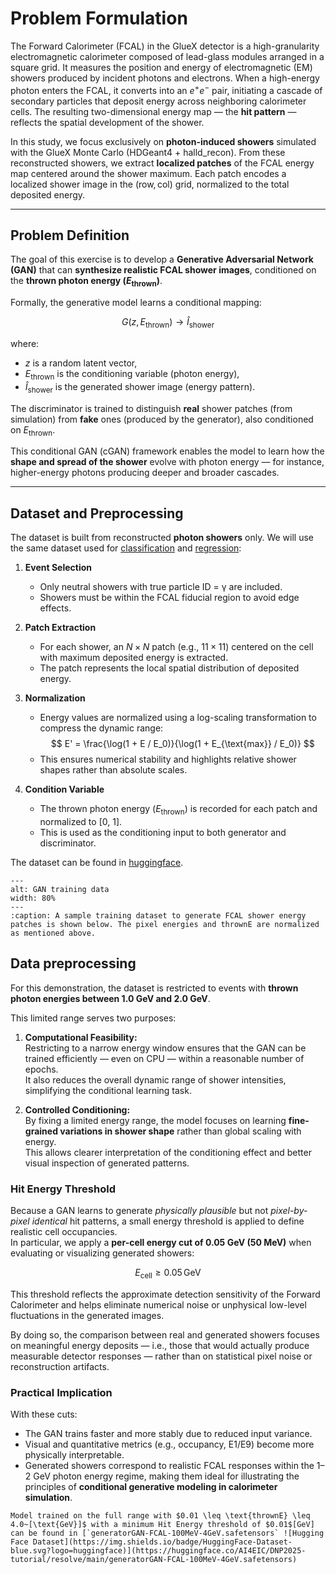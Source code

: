 # Problem Formulation

The Forward Calorimeter (FCAL) in the GlueX detector is a high-granularity electromagnetic calorimeter composed of lead-glass modules arranged in a square grid. It measures the position and energy of electromagnetic (EM) showers produced by incident photons and electrons. When a high-energy photon enters the FCAL, it converts into an $e^+e^-$ pair, initiating a cascade of secondary particles that deposit energy across neighboring calorimeter cells. The resulting two-dimensional energy map — the **hit pattern** — reflects the spatial development of the shower.

In this study, we focus exclusively on **photon-induced showers** simulated with the GlueX Monte Carlo (HDGeant4 + halld_recon). From these reconstructed showers, we extract **localized patches** of the FCAL energy map centered around the shower maximum. Each patch encodes a localized shower image in the $(\text{row}, \text{col})$ grid, normalized to the total deposited energy.

---

## Problem Definition

The goal of this exercise is to develop a **Generative Adversarial Network (GAN)** that can **synthesize realistic FCAL shower images**, conditioned on the **thrown photon energy ($E_{\text{thrown}}$)**.

Formally, the generative model learns a conditional mapping:

$$
G(z, E_{\text{thrown}}) \rightarrow \hat{I}_{\text{shower}}
$$

where:
- $z$ is a random latent vector,
- $E_{\text{thrown}}$ is the conditioning variable (photon energy),
- $\hat{I}_{\text{shower}}$ is the generated shower image (energy pattern).

The discriminator is trained to distinguish **real** shower patches (from simulation) from **fake** ones (produced by the generator), also conditioned on $E_{\text{thrown}}$.

This conditional GAN (cGAN) framework enables the model to learn how the **shape and spread of the shower** evolve with photon energy — for instance, higher-energy photons producing deeper and broader cascades.

---

## Dataset and Preprocessing

The dataset is built from reconstructed **photon showers** only. We will use the same dataset used for [classification](../notebooks/02-cnn-classification.ipynb) and [regression](../notebooks/02-cnn-regression.ipynb):

1. **Event Selection**  
   - Only neutral showers with true particle ID = γ are included.  
   - Showers must be within the FCAL fiducial region to avoid edge effects.

2. **Patch Extraction**  
   - For each shower, an $N \times N$ patch (e.g., $11 \times 11$) centered on the cell with maximum deposited energy is extracted.  
   - The patch represents the local spatial distribution of deposited energy.

3. **Normalization**  
   - Energy values are normalized using a log-scaling transformation to compress the dynamic range:
     $$
     E' = \frac{\log(1 + E / E_0)}{\log(1 + E_{\text{max}} / E_0)}
     $$
   - This ensures numerical stability and highlights relative shower shapes rather than absolute scales.

4. **Condition Variable**  
   - The thrown photon energy ($E_{\text{thrown}}$) is recorded for each patch and normalized to [0, 1].  
   - This is used as the conditioning input to both generator and discriminator.

The dataset can be found in [huggingface](https://huggingface.co/datasets/AI4EIC/DNP2025-tutorial/resolve/main/formatted_dataset/CNN4FCAL_GUN_PATCHSIZE_11.h5).



```{figure} ../images/true_patches.png
---
alt: GAN training data
width: 80%
---
:caption: A sample training dataset to generate FCAL shower energy patches is shown below. The pixel energies and thrownE are normalized as mentioned above.
```


## Data preprocessing

For this demonstration, the dataset is restricted to events with **thrown photon energies between 1.0 GeV and 2.0 GeV**.

This limited range serves two purposes:

1. **Computational Feasibility:**  
   Restricting to a narrow energy window ensures that the GAN can be trained efficiently — even on CPU — within a reasonable number of epochs.  
   It also reduces the overall dynamic range of shower intensities, simplifying the conditional learning task.

2. **Controlled Conditioning:**  
   By fixing a limited energy range, the model focuses on learning **fine-grained variations in shower shape** rather than global scaling with energy.  
   This allows clearer interpretation of the conditioning effect and better visual inspection of generated patterns.

### Hit Energy Threshold

Because a GAN learns to generate *physically plausible* but not *pixel-by-pixel identical* hit patterns, a small energy threshold is applied to define realistic cell occupancies.  
In particular, we apply a **per-cell energy cut of 0.05 GeV (50 MeV)** when evaluating or visualizing generated showers:

$$
E_{\text{cell}} \ge 0.05 \, \text{GeV}
$$

This threshold reflects the approximate detection sensitivity of the Forward Calorimeter and helps eliminate numerical noise or unphysical low-level fluctuations in the generated images.

By doing so, the comparison between real and generated showers focuses on meaningful energy deposits — i.e., those that would actually produce measurable detector responses — rather than on statistical pixel noise or reconstruction artifacts.

### Practical Implication

With these cuts:
- The GAN trains faster and more stably due to reduced input variance.  
- Visual and quantitative metrics (e.g., occupancy, E1/E9) become more physically interpretable.  
- Generated showers correspond to realistic FCAL responses within the 1–2 GeV photon energy regime, making them ideal for illustrating the principles of **conditional generative modeling in calorimeter simulation**.


```{note}
Model trained on the full range with $0.01 \leq \text{thrownE} \leq 4.0~[\text{GeV}]$ with a minimum Hit Energy threshold of $0.01$[GeV] can be found in [`generatorGAN-FCAL-100MeV-4GeV.safetensors` ![Hugging Face Dataset](https://img.shields.io/badge/HuggingFace-Dataset-blue.svg?logo=huggingface)](https://huggingface.co/AI4EIC/DNP2025-tutorial/resolve/main/generatorGAN-FCAL-100MeV-4GeV.safetensors) 
```